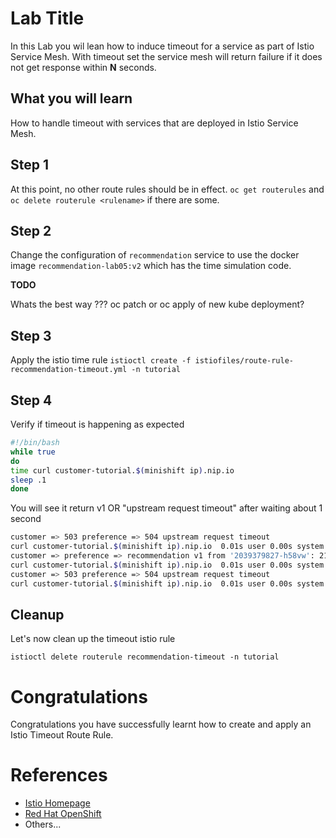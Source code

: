 # Lab Title

In this Lab you wil lean how to induce timeout for a service as part of Istio Service Mesh.  With timeout set the service mesh will return failure if it does not get response within **N** seconds.

## What you will learn

How to handle timeout with services that are deployed in Istio Service Mesh.

## Step 1

At this point, no other route rules should be in effect. `oc get routerules` and `oc delete routerule <rulename>` if there are some.

## Step 2

Change the configuration of `recommendation` service to use the docker image `recommendation-lab05:v2` which has the time simulation code.

**TODO** 

Whats the best way ??? oc patch or oc apply of new kube deployment?

## Step 3

Apply  the istio time rule `istioctl create -f istiofiles/route-rule-recommendation-timeout.yml -n tutorial`

## Step 4

Verify if timeout is happening as expected 

```sh
#!/bin/bash
while true
do
time curl customer-tutorial.$(minishift ip).nip.io
sleep .1
done
```

You will see it return v1 OR "upstream request timeout" after waiting about 1 second

```sh
customer => 503 preference => 504 upstream request timeout
curl customer-tutorial.$(minishift ip).nip.io  0.01s user 0.00s system 0% cpu 1.035 total
customer => preference => recommendation v1 from '2039379827-h58vw': 210
curl customer-tutorial.$(minishift ip).nip.io  0.01s user 0.00s system 36% cpu 0.025 total
customer => 503 preference => 504 upstream request timeout
curl customer-tutorial.$(minishift ip).nip.io  0.01s user 0.00s system 0% cpu 1.034 total
```

## Cleanup 

Let's now clean up the timeout istio rule

`istioctl delete routerule recommendation-timeout -n tutorial`

# Congratulations

Congratulations you have successfully learnt how to create and apply an Istio Timeout Route Rule.

# References

* [Istio Homepage](https://istio.io)
* [Red Hat OpenShift](https://openshift.com)
* Others...
